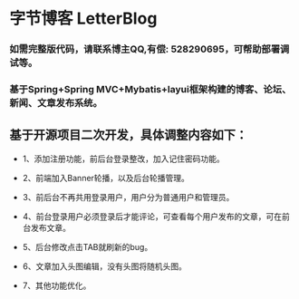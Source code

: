 # 字节博客 LetterBlog

### 如需完整版代码，请联系博主QQ,有偿: 528290695，可帮助部署调试等。

### 基于Spring+Spring MVC+Mybatis+layui框架构建的博客、论坛、新闻、文章发布系统。

## 基于开源项目二次开发，具体调整内容如下：

* 1、添加注册功能，前后台登录整改，加入记住密码功能。

* 2、前端加入Banner轮播，以及后台轮播管理。

* 3、前后台不再共用登录用户，用户分为普通用户和管理员。

* 4、前台登录用户必须登录后才能评论，可查看每个用户发布的文章，可在前台发布文章。

* 5、后台修改点击TAB就刷新的bug。

* 6、文章加入头图编辑，没有头图将随机头图。

* 7、其他功能优化。

